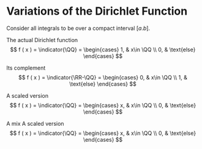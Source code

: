 # Variations of the Dirichlet Function
Consider all integrals to be over a compact interval $[a.b]$.

The actual Dirichlet function
$$
f ( x ) = \indicator{\QQ} = \begin{cases}
1, & x\in \QQ \\
0, & \text{else}
\end{cases}
$$

Its complement 
$$
f ( x ) = \indicator{\RR-\QQ} = \begin{cases}
0, & x\in \QQ \\
1, & \text{else}
\end{cases}
$$

A scaled version
$$
f ( x ) = \indicator{\QQ} = \begin{cases}
x, & x\in \QQ \\
0, & \text{else}
\end{cases}
$$

A mix
A scaled version
$$
f ( x ) = \indicator{\QQ} = \begin{cases}
x, & x\in \QQ \\
0, & \text{else}
\end{cases}
$$